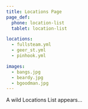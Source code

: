 ```yaml
---
title: Locations Page
page_def:
  phone: location-list
  tablet: location-list

locations:
  - fullsteam.yml
  - geer_st.yml
  - pinhook.yml

images:
  - bangs.jpg
  - beardy.jpg
  - bgoodman.jpg
---
```


A wild Locations List appears...
